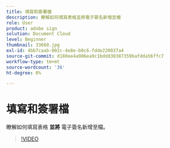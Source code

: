 ```yaml
---
title: 填寫和簽署檔
description: 瞭解如何填寫表格並將電子簽名新增至檔
role: User
product: adobe sign
solution: Document Cloud
level: Beginner
thumbnail: 33660.jpg
exl-id: 4bb7caab-002c-4e8e-b0c6-fdde220037a4
source-git-commit: d180ee4a986ea9c1bddd30387359bafdda56ffc7
workflow-type: tm+mt
source-wordcount: '36'
ht-degree: 0%

---
```


# 填寫和簽署檔

瞭解如何填寫表格 **並將** 電子簽名新增至檔。

>[!VIDEO](https://video.tv.adobe.com/v/33660?hidetitle=true)
